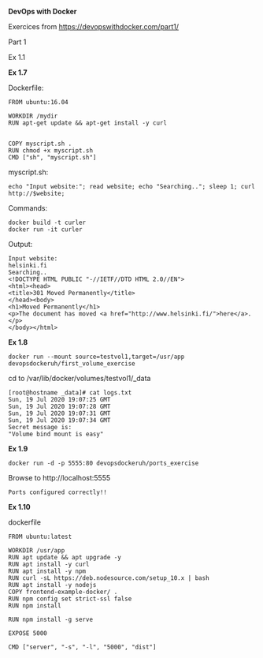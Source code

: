 **DevOps with Docker**

Exercices from https://devopswithdocker.com/part1/

Part 1

Ex 1.1



**Ex 1.7**

Dockerfile:
```
FROM ubuntu:16.04

WORKDIR /mydir
RUN apt-get update && apt-get install -y curl


COPY myscript.sh .
RUN chmod +x myscript.sh
CMD ["sh", "myscript.sh"]
```

myscript.sh:
```
echo "Input website:"; read website; echo "Searching.."; sleep 1; curl http://$website;
```

Commands:
```
docker build -t curler
docker run -it curler
```

Output:
```
Input website:
helsinki.fi
Searching..
<!DOCTYPE HTML PUBLIC "-//IETF//DTD HTML 2.0//EN">
<html><head>
<title>301 Moved Permanently</title>
</head><body>
<h1>Moved Permanently</h1>
<p>The document has moved <a href="http://www.helsinki.fi/">here</a>.</p>
</body></html>
```



**Ex 1.8**

```
docker run --mount source=testvol1,target=/usr/app devopsdockeruh/first_volume_exercise
```

cd to /var/lib/docker/volumes/testvol1/_data

```
[root@hostname _data]# cat logs.txt
Sun, 19 Jul 2020 19:07:25 GMT
Sun, 19 Jul 2020 19:07:28 GMT
Sun, 19 Jul 2020 19:07:31 GMT
Sun, 19 Jul 2020 19:07:34 GMT
Secret message is:
"Volume bind mount is easy"
```


**Ex 1.9**

```
docker run -d -p 5555:80 devopsdockeruh/ports_exercise
```

Browse to http://localhost:5555

```
Ports configured correctly!!
```


**Ex 1.10**

dockerfile

```
FROM ubuntu:latest

WORKDIR /usr/app
RUN apt update && apt upgrade -y
RUN apt install -y curl
RUN apt install -y npm
RUN curl -sL https://deb.nodesource.com/setup_10.x | bash
RUN apt install -y nodejs
COPY frontend-example-docker/ .
RUN npm config set strict-ssl false
RUN npm install

RUN npm install -g serve

EXPOSE 5000

CMD ["server", "-s", "-l", "5000", "dist"]
```
